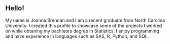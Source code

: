 ## Hello!

My name is Joanna Brennan and I am a recent graduate from North Carolina University. I created this profile to showcase some of the projects I worked on while obtaning my bachleors degree in Statistics. I enjoy programming and have experience in languages such as SAS, R, Python, and SQL. 

